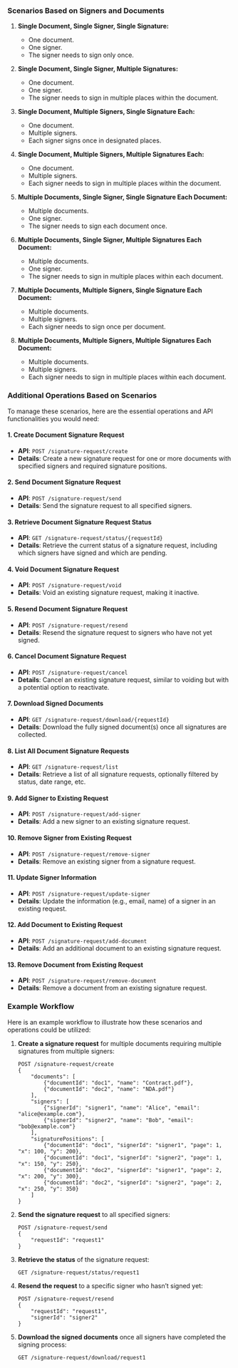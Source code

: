 ### Scenarios Based on Signers and Documents

1. **Single Document, Single Signer, Single Signature:**
    - One document.
    - One signer.
    - The signer needs to sign only once.

2. **Single Document, Single Signer, Multiple Signatures:**
    - One document.
    - One signer.
    - The signer needs to sign in multiple places within the document.

3. **Single Document, Multiple Signers, Single Signature Each:**
    - One document.
    - Multiple signers.
    - Each signer signs once in designated places.

4. **Single Document, Multiple Signers, Multiple Signatures Each:**
    - One document.
    - Multiple signers.
    - Each signer needs to sign in multiple places within the document.

5. **Multiple Documents, Single Signer, Single Signature Each Document:**
    - Multiple documents.
    - One signer.
    - The signer needs to sign each document once.

6. **Multiple Documents, Single Signer, Multiple Signatures Each Document:**
    - Multiple documents.
    - One signer.
    - The signer needs to sign in multiple places within each document.

7. **Multiple Documents, Multiple Signers, Single Signature Each Document:**
    - Multiple documents.
    - Multiple signers.
    - Each signer needs to sign once per document.

8. **Multiple Documents, Multiple Signers, Multiple Signatures Each Document:**
    - Multiple documents.
    - Multiple signers.
    - Each signer needs to sign in multiple places within each document.

### Additional Operations Based on Scenarios

To manage these scenarios, here are the essential operations and API functionalities you would need:

#### 1. **Create Document Signature Request**
- **API**: `POST /signature-request/create`
- **Details**: Create a new signature request for one or more documents with specified signers and required signature positions.

#### 2. **Send Document Signature Request**
- **API**: `POST /signature-request/send`
- **Details**: Send the signature request to all specified signers.

#### 3. **Retrieve Document Signature Request Status**
- **API**: `GET /signature-request/status/{requestId}`
- **Details**: Retrieve the current status of a signature request, including which signers have signed and which are pending.

#### 4. **Void Document Signature Request**
- **API**: `POST /signature-request/void`
- **Details**: Void an existing signature request, making it inactive.

#### 5. **Resend Document Signature Request**
- **API**: `POST /signature-request/resend`
- **Details**: Resend the signature request to signers who have not yet signed.

#### 6. **Cancel Document Signature Request**
- **API**: `POST /signature-request/cancel`
- **Details**: Cancel an existing signature request, similar to voiding but with a potential option to reactivate.

#### 7. **Download Signed Documents**
- **API**: `GET /signature-request/download/{requestId}`
- **Details**: Download the fully signed document(s) once all signatures are collected.

#### 8. **List All Document Signature Requests**
- **API**: `GET /signature-request/list`
- **Details**: Retrieve a list of all signature requests, optionally filtered by status, date range, etc.

#### 9. **Add Signer to Existing Request**
- **API**: `POST /signature-request/add-signer`
- **Details**: Add a new signer to an existing signature request.

#### 10. **Remove Signer from Existing Request**
- **API**: `POST /signature-request/remove-signer`
- **Details**: Remove an existing signer from a signature request.

#### 11. **Update Signer Information**
- **API**: `POST /signature-request/update-signer`
- **Details**: Update the information (e.g., email, name) of a signer in an existing request.

#### 12. **Add Document to Existing Request**
- **API**: `POST /signature-request/add-document`
- **Details**: Add an additional document to an existing signature request.

#### 13. **Remove Document from Existing Request**
- **API**: `POST /signature-request/remove-document`
- **Details**: Remove a document from an existing signature request.

### Example Workflow

Here is an example workflow to illustrate how these scenarios and operations could be utilized:

1. **Create a signature request** for multiple documents requiring multiple signatures from multiple signers:
   ```http
   POST /signature-request/create
   {
       "documents": [
           {"documentId": "doc1", "name": "Contract.pdf"},
           {"documentId": "doc2", "name": "NDA.pdf"}
       ],
       "signers": [
           {"signerId": "signer1", "name": "Alice", "email": "alice@example.com"},
           {"signerId": "signer2", "name": "Bob", "email": "bob@example.com"}
       ],
       "signaturePositions": [
           {"documentId": "doc1", "signerId": "signer1", "page": 1, "x": 100, "y": 200},
           {"documentId": "doc1", "signerId": "signer2", "page": 1, "x": 150, "y": 250},
           {"documentId": "doc2", "signerId": "signer1", "page": 2, "x": 200, "y": 300},
           {"documentId": "doc2", "signerId": "signer2", "page": 2, "x": 250, "y": 350}
       ]
   }
   ```

2. **Send the signature request** to all specified signers:
   ```http
   POST /signature-request/send
   {
       "requestId": "request1"
   }
   ```

3. **Retrieve the status** of the signature request:
   ```http
   GET /signature-request/status/request1
   ```

4. **Resend the request** to a specific signer who hasn’t signed yet:
   ```http
   POST /signature-request/resend
   {
       "requestId": "request1",
       "signerId": "signer2"
   }
   ```

5. **Download the signed documents** once all signers have completed the signing process:
   ```http
   GET /signature-request/download/request1
   ```
